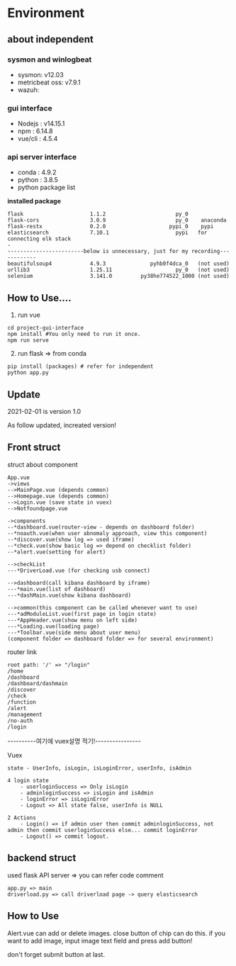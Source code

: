 # Environment

## about independent

### sysmon and winlogbeat

- sysmon: v12.03
- metricbeat oss: v7.9.1
- wazuh:

### gui interface

- Nodejs : v14.15.1
- npm : 6.14.8
- vue/cli : 4.5.4

### api server interface

- conda : 4.9.2
- python : 3.8.5
- python package list

**installed package**

```
flask                     1.1.2                      py_0
flask-cors                3.0.9                      py_0    anaconda
flask-restx               0.2.0                    pypi_0    pypi
elasticsearch             7.10.1                     pypi   for connecting elk stack
-
------------------------below is unnecessary, just for my recording------------
beautifulsoup4            4.9.3              pyhb0f4dca_0   (not used)
urllib3                   1.25.11                    py_0   (not used)
selenium                  3.141.0         py38he774522_1000 (not used)
```

## How to Use....

1. run vue

```nodejs
cd project-gui-interface
npm install #You only need to run it once.
npm run serve
```

2. run flask => from conda

```conda
pip install (packages) # refer for independent
python app.py
```

## Update

2021-02-01 is version 1.0

As follow updated, increated version!

## Front struct

struct about component

```
App.vue
->views
-->MainPage.vue (depends common)
-->Homepage.vue (depends common)
-->Login.vue (save state in vuex)
-->Notfoundpage.vue

->components
--*dashboard.vue(router-view - depends on dashboard folder)
--*noauth.vue(when user abnomaly approach, view this component)
--*discover.vue(show log => used iframe)
--*check.vue(show basic log => depend on checklist folder)
--*alert.vue(setting for alert)

-->checkList
---*DriverLoad.vue (for checking usb connect)

-->dashboard(call kibana dashboard by iframe)
---*main.vue(list of dashboard)
---*dashMain.vue(show kibana dashboard)

-->common(this component can be called whenever want to use)
---*adModuleList.vue(first page in login state)
---*AppHeader.vue(show menu on left side)
---*Loading.vue(loading page)
---*Toolbar.vue(side menu about user menu)
(component folder => dashboard folder => for several environment)
```

router link

```
root path: '/' => "/login"
/home
/dashboard
/dashboard/dashmain
/discover
/check
/function
/alert
/management
/no-auth
/login
```

----------여기에 vuex설명 적기!----------------

Vuex
```
state - UserInfo, isLogin, isLoginError, userInfo, isAdmin

4 login state
    - userloginSuccess => Only isLogin
    - adminloginSuccess => isLogin and isAdmin
    - loginError => isLoginError
    - Logout => All state false, userInfo is NULL

2 Actions
    - Login() => if admin user then commit adminloginSuccess, not admin then commit userloginSuccess else... commit loginError
    - Logout() => commit logout.
```

## backend struct

used flask API server => you can refer code comment

```
app.py => main
driverload.py => call driverload page -> query elasticsearch
```

## How to Use

Alert.vue can add or delete images. close button of chip can do this. if you want to add image, input image text field and press add button!

don't forget submit button at last.
